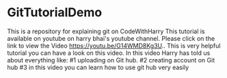 # GitTutorialDemo
This is a repository for explaining git on CodeWithHarry
This tutorial is available on youtube on harry bhai's youtube channel.
Please click on the link to view the Video https://youtu.be/G14WMD8Kg3U..
This is very helpful tutorial you can have a look on this video.
In this video Harry has told us about everything like:
#1 uploading on Git hub.
#2 creating account on Git hub 
#3 in this video you can learn how to use git hub very easily

